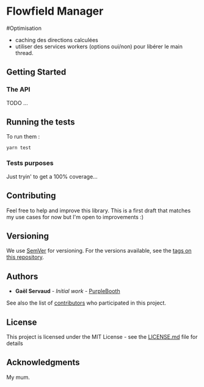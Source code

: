 # Flowfield Manager

#Optimisation
- caching des directions calculées
- utiliser des services workers (options oui/non) pour libérer le main thread.

## Getting Started

### The API

TODO ...


## Running the tests

To run them :

```
yarn test
```

### Tests purposes

Just tryin' to get a 100% coverage...

## Contributing

Feel free to help and improve this library. This is a first draft that matches my use cases for now but I'm open to improvements :) 

## Versioning

We use [SemVer](http://semver.org/) for versioning. For the versions available, see the [tags on this repository](https://github.com/your/project/tags). 

## Authors

* **Gaël Servaud** - *Initial work* - [PurpleBooth](https://github.com/GaelS)

See also the list of [contributors](https://github.com/GaelS/Flowfield/contributors) who participated in this project.

## License

This project is licensed under the MIT License - see the [LICENSE.md](LICENSE.md) file for details

## Acknowledgments

My mum.